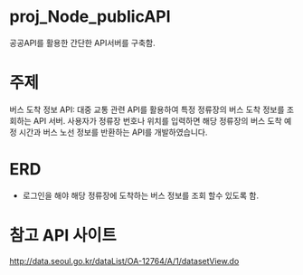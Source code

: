 # proj_Node_publicAPI
공공API를 활용한 간단한 API서버를 구축함.



# 주제
버스 도착 정보 API: 대중 교통 관련 API를 활용하여 특정 정류장의 버스 도착 정보를 조회하는 API 서버.
사용자가 정류장 번호나 위치를 입력하면 해당 정류장의 버스 도착 예정 시간과 버스 노선 정보를 반환하는 API를 개발하였습니다.



# ERD 
- 로그인을 해야 해당 정류장에 도착하는 버스 정보를 조회 할수 있도록 함.

# 참고 API 사이트
http://data.seoul.go.kr/dataList/OA-12764/A/1/datasetView.do




